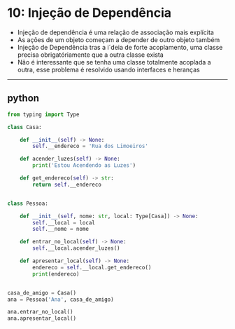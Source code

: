 # 10: Injeção de Dependência

- Injeção de dependência é uma relação de associação mais explícita
- As ações de um objeto começam a depender de outro objeto também
- Injeção de Dependência tras a i´deia de forte acoplamento, uma classe precisa obrigatóriamente que a outra classe exista
- Não é interessante que se tenha uma classe totalmente acoplada a outra, esse problema é resolvido usando interfaces e heranças

****
## python

```python
from typing import Type

class Casa:

    def __init__(self) -> None:
        self.__endereco = 'Rua dos Limoeiros'

    def acender_luzes(self) -> None:
        print('Estou Acendendo as Luzes')

    def get_endereco(self) -> str:
        return self.__endereco


class Pessoa:

    def __init__(self, nome: str, local: Type[Casa]) -> None:
        self.__local = local
        self.__nome = nome

    def entrar_no_local(self) -> None:
        self.__local.acender_luzes()

    def apresentar_local(self) -> None:
        endereco = self.__local.get_endereco()
        print(endereco)


casa_de_amigo = Casa()
ana = Pessoa('Ana', casa_de_amigo)

ana.entrar_no_local()
ana.apresentar_local()
```